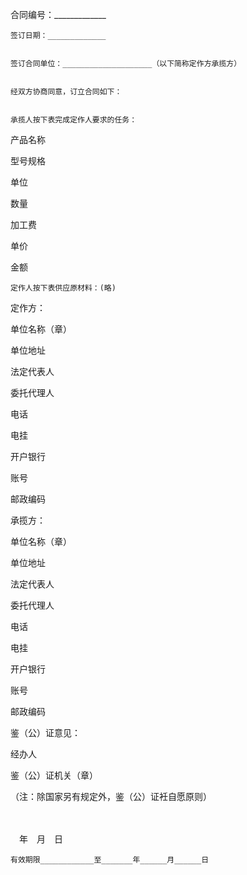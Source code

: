 
 


   合同编号：_____________


    签订日期：_____________                  


    签订合同单位：____________________（以下简称定作方承揽方）


    经双方协商同意，订立合同如下：


    承揽人按下表完成定作人要求的任务：






 

  

   


产品名称





   


型号规格





   


单位





   


数量





   


加工费





  

  

   


单价





   


金额





  

  

   


 





   


 





   


 





   


 





   


 





   


 





  

  

   


 





   


 





   


 





   


 





   


 





   


 





  

  

   


 





   


 





   


 





   


 





   


 





   


 





  

  

   


 





   


 





   


 





   


 





   


 





   


 





  

  

   


 





   


 





   


 





   


 





   


 





   


 





  

  

   


 





   


 





   


 





   


 





   


 





   


 





  

  

   


 





   


 





   


 





   


 





   


 





   


 





  

 







    定作人按下表供应原材料：(略)






 

  

   



 




定作方：





单位名称（章）





单位地址





法定代表人





委托代理人





电话





电挂





开户银行





账号





邮政编码





 





   



 




承揽方：





单位名称（章）





单位地址





法定代表人





委托代理人





电话





电挂





开户银行





账号





邮政编码





 





   



 




鉴（公）证意见：





经办人





鉴（公）证机关（章）





（注：除国家另有规定外，鉴（公）证衽自愿原则）





　





　年　月　日





  

 







    有效期限____________至_______年______月______日

 


 

 
 
 
 
 
  


  
 

  


  


  
 
 
 
 

